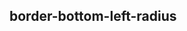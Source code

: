 ## border-bottom-left-radius


<!-- CSSJSON.border-bottom-left-radius.description -->

<!-- CSSJSON.border-bottom-left-radius.syntax -->

<!-- CSSJSON.border-bottom-left-radius.values -->

<!-- CSSJSON.border-bottom-left-radius.defaultValue -->

<!-- CSSJSON.border-bottom-left-radius.unixTags -->

<!-- CSSJSON.border-bottom-left-radius.compatibility -->

<!-- CSSJSON.border-bottom-left-radius.reference -->